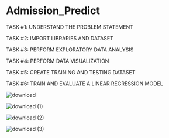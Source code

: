 # Admission_Predict

TASK #1: UNDERSTAND THE PROBLEM STATEMENT

TASK #2: IMPORT LIBRARIES AND DATASET

TASK #3: PERFORM EXPLORATORY DATA ANALYSIS

TASK #4: PERFORM DATA VISUALIZATION

TASK #5: CREATE TRAINING AND TESTING DATASET

TASK #6: TRAIN AND EVALUATE A LINEAR REGRESSION MODEL


![download](https://github.com/Ali-Elgendy/Admission_Predict/assets/140459975/516b0826-85ca-4e73-a0d9-7903b8872f71)


![download (1)](https://github.com/Ali-Elgendy/Admission_Predict/assets/140459975/3b26f875-2195-4001-851e-e937446100ca)


![download (2)](https://github.com/Ali-Elgendy/Admission_Predict/assets/140459975/2dd9783a-c78f-421c-90f1-a543bd5f8115)


![download (3)](https://github.com/Ali-Elgendy/Admission_Predict/assets/140459975/64b250a3-80a7-4563-a200-c59a0af62354)


